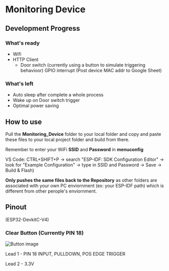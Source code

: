 # Monitoring Device

## Development Progress
### What's ready
- Wifi
- HTTP Client
  - Door switch (currently using a button to simulate triggering behavioor) GPIO interrupt (Post device MAC addr to Google Sheet)
### What's left
- Auto sleep after complete a whole process
- Wake up on Door switch trigger
- Optimal power saving

## How to use
Pull the **Monitoring_Device** folder to your local folder and copy and paste these files to your local project folder and build from there.

Remember to enter your WiFi **SSID** and **Password** in **menuconfig** 

VS Code: CTRL+SHIFT+P -> search "ESP-IDF: SDK Configuration Editor" -> look for "Example Configuration" -> type in SSID and Password -> Save -> Build & Flash)

**Only pushes the same files back to the Repository** as other folders are associated with your own PC enviornment (ex: your ESP-IDF path) which is different from other perople's enviornment.

## Pinout
(ESP32-DevkitC-V4)
### Clear Button (Currently PIN 18)
![Button image](https://www.projecthub.in/wp-content/uploads/2019/12/pushbutton_diagram.png)

Lead 1 - PIN 18 INPUT, PULLDOWN, POS EDGE TRIGGER

Lead 2 - 3.3V